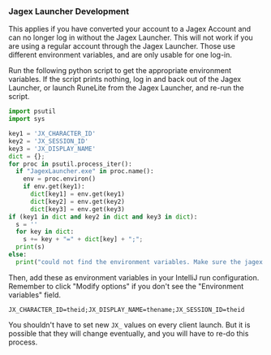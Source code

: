 ### Jagex Launcher Development

This applies if you have converted your account to a Jagex Account and can no longer log in without the Jagex Launcher. This will not work if you are using a regular account through the Jagex Launcher. Those use different environment variables, and are only usable for one log-in.

Run the following python script to get the appropriate environment variables. If the script prints nothing, log in and back out of the Jagex Launcher, or launch RuneLite from the Jagex Launcher, and re-run the script.
```python
import psutil
import sys

key1 = 'JX_CHARACTER_ID'
key2 = 'JX_SESSION_ID'
key3 = 'JX_DISPLAY_NAME'
dict = {};
for proc in psutil.process_iter():
  if "JagexLauncher.exe" in proc.name():
    env = proc.environ()
    if env.get(key1):
      dict[key1] = env.get(key1)
      dict[key2] = env.get(key2)
      dict[key3] = env.get(key3)
if (key1 in dict and key2 in dict and key3 in dict):
  s = ''
  for key in dict:
    s += key + "=" + dict[key] + ";";
  print(s)
else:
  print("could not find the environment variables. Make sure the jagex launcher is open; if it is try launching runelite from it once and re-run this script.")
```

Then, add these as environment variables in your IntelliJ run configuration. Remember to click "Modify options" if you don't see the "Environment variables" field.

```
JX_CHARACTER_ID=theid;JX_DISPLAY_NAME=thename;JX_SESSION_ID=theid
```

You shouldn't have to set new `JX_` values on every client launch. But it is possible that they will change eventually, and you will have to re-do this process.
